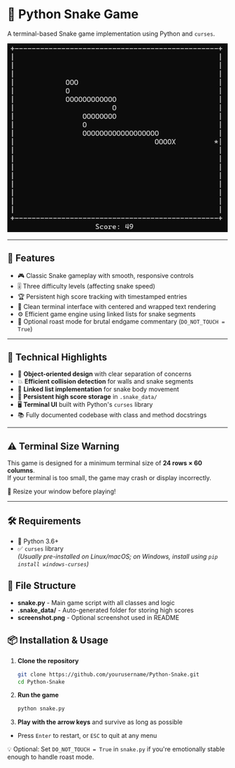 # 🐍 Python Snake Game

A terminal-based Snake game implementation using Python and `curses`.

![Game Screenshot](screenshot.png)  

---

## 🚀 Features

- 🎮 Classic Snake gameplay with smooth, responsive controls
- 🎚️ Three difficulty levels (affecting snake speed)
- 🏆 Persistent high score tracking with timestamped entries
- 🧱 Clean terminal interface with centered and wrapped text rendering
- ⚙️ Efficient game engine using linked lists for snake segments
- 🥲 Optional roast mode for brutal endgame commentary (`DO_NOT_TOUCH = True`)

---

## 🧠 Technical Highlights

- 🔁 **Object-oriented design** with clear separation of concerns
- 💥 **Efficient collision detection** for walls and snake segments
- 🐍 **Linked list implementation** for snake body movement
- 💾 **Persistent high score storage** in `.snake_data/`
- 🖥️ **Terminal UI** built with Python's `curses` library
- 📚 Fully documented codebase with class and method docstrings

---

## ⚠️ Terminal Size Warning

This game is designed for a minimum terminal size of **24 rows × 60 columns**.  
If your terminal is too small, the game may crash or display incorrectly.

📏 Resize your window before playing!

---

## 🛠️ Requirements

- 🐍 Python 3.6+
- ✅ `curses` library  
  *(Usually pre-installed on Linux/macOS; on Windows, install using `pip install windows-curses`)*

## 📂 File Structure

- **snake.py** - Main game script with all classes and logic
- **.snake_data/** - Auto-generated folder for storing high scores  
- **screenshot.png** - Optional screenshot used in README


## 📦 Installation & Usage

1. **Clone the repository**  
   ```bash
   git clone https://github.com/yourusername/Python-Snake.git
   cd Python-Snake
   ```

2. **Run the game**
   ```bash 
   python snake.py
   ```

3. **Play with the arrow keys** and survive as long as possible
- Press `Enter` to restart, or `ESC` to quit at any menu

💡 Optional: Set `DO_NOT_TOUCH = True` in `snake.py` if you're emotionally stable enough to handle roast mode.

